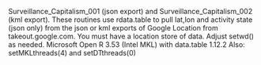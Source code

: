 Surveillance_Capitalism_001 (json export) and Surveillance_Capitalism_002 (kml export). These routines use rdata.table to pull lat,lon and activity state (json only)  from the json or kml exports of Google Location from takeout.google.com. You must have a location store of data. Adjust setwd() as needed. Microsoft Open R 3.53 (Intel MKL) with data.table 1.12.2 Also: setMKLthreads(4) and setDTthreads(0) 
